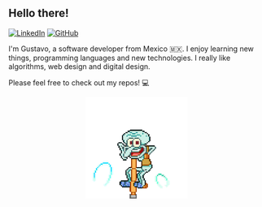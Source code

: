 ## Hello there!

[<img alt="LinkedIn" width="22px" src="https://cdn.jsdelivr.net/npm/simple-icons@v3/icons/linkedin.svg" />][linkedin]
[<img alt="GitHub" width="22px" src="https://cdn.jsdelivr.net/npm/simple-icons@v3/icons/github.svg" />][github]

[linkedin]: https://www.linkedin.com/in/gustavo-rueda/
[github]: https://github.com/GustavoRuedaEnriquez
 
I'm Gustavo, a software developer from Mexico 🇲🇽. I enjoy learning new things, programming languages and new technologies. I really like algorithms, web design and digital design.

Please feel free to check out my repos! 💻

<div align='center'>
<img src="./jumping_squidward.gif" alt="My depression is chronic, but this ass is iconic"/>
</div>

